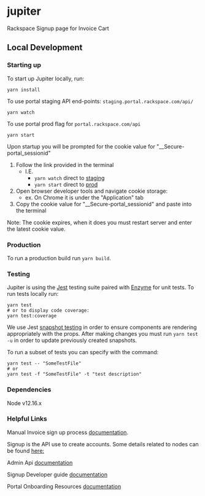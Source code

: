 # jupiter
Rackspace Signup page for Invoice Cart

## Local Development

### Starting up
To start up Jupiter locally, run:
```
yarn install
```
To use portal staging API end-points: `staging.portal.rackspace.com/api/`
```
yarn watch
```

To use portal prod flag for `portal.rackspace.com/api`
```
yarn start
```

Upon startup you will be prompted for the cookie value for "__Secure-portal_sessionid"
1. Follow the link provided in the terminal
    * I.E. 
      * `yarn watch` direct to [staging](https://staging.portal.rackspace.com/jupiter)
      * `yarn start` direct to [prod](https://portal.rackspace.com/racker/jupiter)
2. Open browser developer tools and navigate cookie storage:
    * ex. On Chrome it is under the "Application" tab
3. Copy the cookie value for "__Secure-portal_sessionid" and paste into the terminal

Note: The cookie expires, when it does you must restart server and enter the latest cookie value.      

### Production
To run a production build run `yarn build`.

### Testing
Jupiter is using the [Jest](https://jestjs.io/docs/en/getting-started) testing suite paired with [Enzyme](https://airbnb.io/enzyme/) for unit tests.
To run tests locally run:
```
yarn test 
# or to display code coverage:
yarn test:coverage
``` 
We use Jest [snapshot testing](https://jestjs.io/docs/en/snapshot-testing) in order to ensure components are rendering appropriately with the props.
After making changes you must run `yarn test -u` in order to update previously created snapshots. 

To run a subset of tests you can specify with the command:
```
yarn test -- "SomeTestFile"
# or
yarn test -f "SomeTestFile" -t "test description" 
```
### Dependencies
Node v12.16.x


### Helpful Links

Manual Invoice sign up process [documentation](https://one.rackspace.com/display/manpubcld/Invoice+Sign+Up+Process).

Signup is the API use to create accounts. Some details related to nodes can be found [here:](https://one.rackspace.com/display/SU/Environment+Details?searchId=51G3GLA6J#EnvironmentDetails-Dev-ORD1) 

Admin Api [documentation](https://github.rackspace.com/portal/session/wiki/Admin-API)

Signup Developer guide [documentation](https://pages.github.rackspace.com/IX/internal-docs-signup/api-docs/api-reference/index.html)

Portal Onboarding Resources [documentation](https://etherpad.rax.io/p/portal-onboarding-resources)
